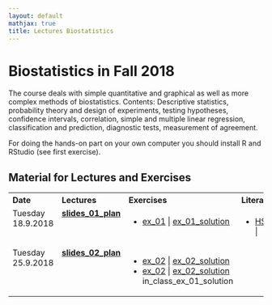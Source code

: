 ```yaml
---
layout: default
mathjax: true
title: Lectures Biostatistics
---
```


# Biostatistics in Fall 2018

The course deals with simple quantitative and graphical as well as more complex methods of biostatistics. Contents: Descriptive statistics, probability theory and design of experiments, testing hypotheses, confidence intervals, correlation, simple and multiple linear regression, classification and prediction, diagnostic tests, measurement of agreement.

For doing the hands-on part on your own computer you should install R and RStudio (see first exercise).

## Material for Lectures and Exercises  

<!--  
!!!!!!!!!!!!!!!!!!!!!!!!!!!!!!!!!!!!!!!!!!!!!!!!!!!!!!
Note on table no empty lines / Bitte keine Leerzeilen 
Otherwise the rendering is broken
!!!!!!!!!!!!!!!!!!!!!!!!!!!!!!!!!!!!!!!!!!!!!!!!!!!!!!
-->
<table  class="zebra" width="width:100%">
  <tr>
      <th style="text-align: left;" width="%5">Date</th>
      <th style="text-align: left;" width="%55">Lectures</th>
      <th style="text-align: left;" width="%20">Exercises</th>
      <th style="text-align: left;" width="%20">Literature</th>
  </tr>
    <!--  ------------------------------------- -->
    <!--  week 1 -->
    <!--  ------------------------------------- -->
    <tr>
    <!-- Date -->
    <td style="text-align: left;" valign="top">
      Tuesday 18.9.2018
     </td>  
     <!-- Lectures -->
  	<td style="text-align: left;" valign="top"> 
        <b> <a href="https://github.com/bsick/Biostatistics-Fall-2018/tree/master/slides/BS_slides_01_plan.pdf"> slides_01_plan</a>
    </td>
    <!--  Exercises  -->
    <td style="text-align: left;" valign="top">
    	<ul>
    		<li>
            <a href="https://github.com/bsick/Biostatistics-Fall-2018/tree/master/exercises/Exercise0.pdf"> ex_01</a> | 
            <a href='https://github.com/bsick/Biostatistics-Fall-2018/tree/master/exercises/Exercise0_sol.pdf'> ex_01_solution</a> 
        </li>
    <!--  Lieterature  -->
    <td style="text-align: left;" valign="top">
    	<ul>
    		<li>
            <a href="https://github.com/bsick/Biostatistics-Fall-2018/tree/master/literatures/HSAUR3_ch1.pdf"> HSAUR3_ch1_introduction_to_R</a> | 
        </li>
        <!-- 
      </ul>
    </td>   
  </tr>
    <!--  ------------------------------------- -->
    <!--  Woche 2 -->
    <!--  ------------------------------------- -->
     <tr>
    <td style="text-align: left;" valign="top">Tuesday 25.9.2018</td>  
  	<td style="text-align: left;" valign="top"> 
        <b> <a href="https://github.com/bsick/Biostatistics-Fall-2018/tree/master/exercises/BS_slides_02_plan.pdf"> slides_02_plan</a>
    </td>
    <!--  Exercises and Homework -->
    <td style="text-align: left;" valign="top">
    	<ul>
    		<li>
            <a href="https://github.com/bsick/Biostatistics-Fall-2018/tree/master/exercises/Exercise01.pdf"> ex_02</a> | 
            <a href='https://github.com/bsick/Biostatistics-Fall-2018/tree/master/exercises/Exercise01_sol.pdf'> ex_02_solution</a> 
        </li>
    		<li>
            <a href="https://github.com/bsick/Biostatistics-Fall-2018/tree/master/exercises/Exercise0.pdf"> ex_02</a> | 
            <a href='https://github.com/bsick/Biostatistics-Fall-2018/tree/master/exercises/Exercise0_sol.pdf'> ex_02_solution</a> 
in_class_ex_01_solution</a> 
        </li>
        <!-- 
      </ul>
    </td>   
  </tr>
    <!--  ------------------------------------- -->
    <!--  Woche 3 -->
    <!--  ------------------------------------- -->
